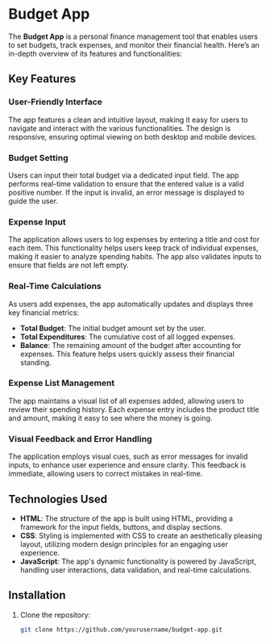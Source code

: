# Budget App

The **Budget App** is a personal finance management tool that enables users to set budgets, track expenses, and monitor their financial health. Here’s an in-depth overview of its features and functionalities:

## Key Features

### User-Friendly Interface
The app features a clean and intuitive layout, making it easy for users to navigate and interact with the various functionalities. The design is responsive, ensuring optimal viewing on both desktop and mobile devices.

### Budget Setting
Users can input their total budget via a dedicated input field. The app performs real-time validation to ensure that the entered value is a valid positive number. If the input is invalid, an error message is displayed to guide the user.

### Expense Input
The application allows users to log expenses by entering a title and cost for each item. This functionality helps users keep track of individual expenses, making it easier to analyze spending habits. The app also validates inputs to ensure that fields are not left empty.

### Real-Time Calculations
As users add expenses, the app automatically updates and displays three key financial metrics:
- **Total Budget**: The initial budget amount set by the user.
- **Total Expenditures**: The cumulative cost of all logged expenses.
- **Balance**: The remaining amount of the budget after accounting for expenses. This feature helps users quickly assess their financial standing.

### Expense List Management
The app maintains a visual list of all expenses added, allowing users to review their spending history. Each expense entry includes the product title and amount, making it easy to see where the money is going.

### Visual Feedback and Error Handling
The application employs visual cues, such as error messages for invalid inputs, to enhance user experience and ensure clarity. This feedback is immediate, allowing users to correct mistakes in real-time.

## Technologies Used
- **HTML**: The structure of the app is built using HTML, providing a framework for the input fields, buttons, and display sections.
- **CSS**: Styling is implemented with CSS to create an aesthetically pleasing layout, utilizing modern design principles for an engaging user experience.
- **JavaScript**: The app's dynamic functionality is powered by JavaScript, handling user interactions, data validation, and real-time calculations.

## Installation

1. Clone the repository:
   ```bash
   git clone https://github.com/yourusername/budget-app.git
